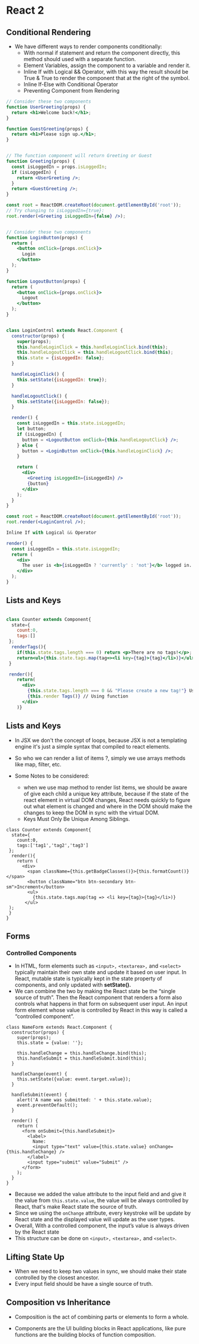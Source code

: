 # React 2

## Conditional Rendering
- We have different ways to render components conditionally:
  - With normal if statement and return the component directly, this method should used with a separate function.
  - Element Variables, assign the component to a variable and render it. 
  - Inline If with Logical && Operator, with this way the result should be True & True to render the component that at the right of the symbol.
  - Inline If-Else with Conditional Operator
  - Preventing Component from Rendering


```jsx
// Consider these two components
function UserGreeting(props) {
  return <h1>Welcome back!</h1>;
}

function GuestGreeting(props) {
  return <h1>Please sign up.</h1>;
}


// The function component will return Greeting or Guest
function Greeting(props) {
  const isLoggedIn = props.isLoggedIn;
  if (isLoggedIn) {
    return <UserGreeting />;
  }
  return <GuestGreeting />;
}

const root = ReactDOM.createRoot(document.getElementById('root')); 
// Try changing to isLoggedIn={true}:
root.render(<Greeting isLoggedIn={false} />);
```
```jsx

// Consider these two components
function LoginButton(props) {
  return (
    <button onClick={props.onClick}>
      Login
    </button>
  );
}

function LogoutButton(props) {
  return (
    <button onClick={props.onClick}>
      Logout
    </button>
  );
}


class LoginControl extends React.Component {
  constructor(props) {
    super(props);
    this.handleLoginClick = this.handleLoginClick.bind(this);
    this.handleLogoutClick = this.handleLogoutClick.bind(this);
    this.state = {isLoggedIn: false};
  }

  handleLoginClick() {
    this.setState({isLoggedIn: true});
  }

  handleLogoutClick() {
    this.setState({isLoggedIn: false});
  }

  render() {
    const isLoggedIn = this.state.isLoggedIn;
    let button;
    if (isLoggedIn) {
      button = <LogoutButton onClick={this.handleLogoutClick} />;
    } else {
      button = <LoginButton onClick={this.handleLoginClick} />;
    }

    return (
      <div>
        <Greeting isLoggedIn={isLoggedIn} />
        {button}
      </div>
    );
  }
}

const root = ReactDOM.createRoot(document.getElementById('root')); 
root.render(<LoginControl />);

```
```jsx
Inline If with Logical && Operator

```

```jsx
render() {
  const isLoggedIn = this.state.isLoggedIn;
  return (
    <div>
      The user is <b>{isLoggedIn ? 'currently' : 'not'}</b> logged in.
    </div>
  );
}

```


## Lists and Keys


```jsx

class Counter extends Component{
  state={
    count:0,
    tags:[]
 };
  renderTags(){
    if(this.state.tags.length === 0) return <p>There are no tags!</p>;
    return<ul>{this.state.tags.map(tag=><li key={tag}>{tag}</li>)}</ul>;
 }

 render(){
    return(
      <div>
        {this.state.tags.length === 0 && "Please create a new tag!"} Using && operator
        {this.render Tags()} // Using function
      </div>
    )}                            
```


## Lists and Keys
- In JSX we don't the concept of loops, because JSX is not a templating engine it's just a simple syntax that compiled to react elements.

- So who we can render a list of items ?, simply we use arrays methods like map, filter, etc.
- Some Notes to be considered:
  -  when we use map method to render list items, we should be aware of give each child a unique key attribute, because if the state of the react element in virtual DOM changes, React needs quickly to figure out what element is changed and where in the DOM should make the changes to keep the DOM in sync with the virtual DOM.
  - Keys Must Only Be Unique Among Siblings.
  
```JSX
class Counter extends Component{
  state={
    count:0,
    tags:['tag1','tag2','tag3']
 };
  render(){
    return (
      <div>
        <span className={this.getBadgeClasses()}>{this.formatCount()}</span>
        <button className="btn btn-secondary btn-sm">Increment</button>
        <ul>
          {this.state.tags.map(tag => <li key={tag}>{tag}</li>)} 
       </ul>
 );
 }
}
```
## Forms
### Controlled Components
- In HTML, form elements such as `<input>,` `<textarea>,` and `<select>` typically maintain their own state and update it based on user input. In React, mutable state is typically kept in the state property of components, and only updated with **setState().**
- We can combine the two by making the React state be the “single source of truth”. Then the React component that renders a form also controls what happens in that form on subsequent user input. An input form element whose value is controlled by React in this way is called a “controlled component”.

```JSX
class NameForm extends React.Component {
  constructor(props) {
    super(props);
    this.state = {value: ''};

    this.handleChange = this.handleChange.bind(this);
    this.handleSubmit = this.handleSubmit.bind(this);
  }

  handleChange(event) {
    this.setState({value: event.target.value});
  }

  handleSubmit(event) {
    alert('A name was submitted: ' + this.state.value);
    event.preventDefault();
  }

  render() {
    return (
      <form onSubmit={this.handleSubmit}>
        <label>
          Name:
          <input type="text" value={this.state.value} onChange={this.handleChange} />
        </label>
        <input type="submit" value="Submit" />
      </form>
    );
  }
}
```
- Because we added the value attribute to the input field and and give it the value from `this.state.value`, the value will be always controlled by React, that's make React state the source of truth.
- Since we using the `onChange` attribute, every keystroke will be update by React state and the displayed value will update as the user types.
- Overall, With a controlled component, the input’s value is always driven by the React state
- This structure can be done on `<input>,` `<textarea>,` and `<select>`.


## Lifting State Up
- When we need to keep two values in sync, we should make their state controlled by the closest ancestor.
- Every input field should be have a single source of truth.


## Composition vs Inheritance
- Composition is the act of combining parts or elements to form a whole.

- Components are the UI building blocks in React applications, like pure functions are the building blocks of function composition.